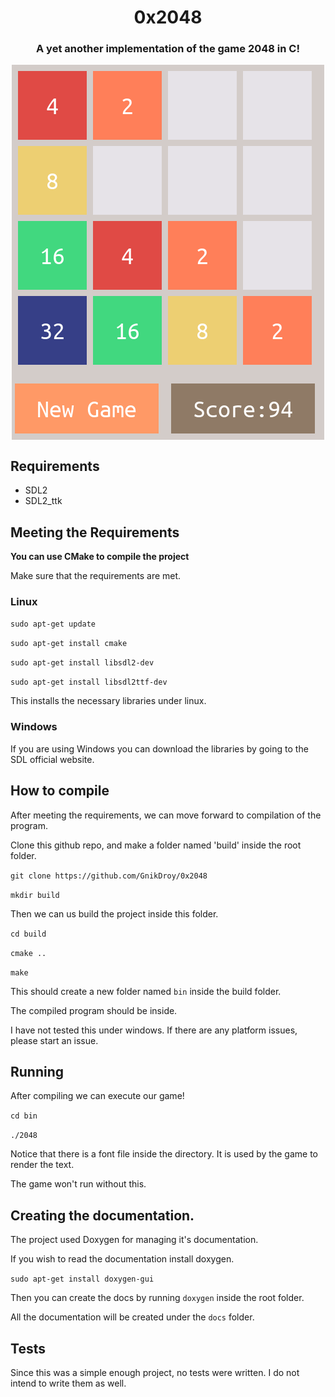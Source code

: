 <p align="center">
<h1 align="center"> 0x2048 </h1>

<h3 align="center">A yet another implementation of the game 2048 in C!</h3>
</p>
<p align="center">
<img align="center" src="https://raw.githubusercontent.com/GnikDroy/0x2048/master/screenshots/2048.png">
</p>



## Requirements
- SDL2
- SDL2_ttk



## Meeting the Requirements

**You can use CMake to compile the project**

Make sure that the requirements are met.

### Linux

`sudo apt-get update`

`sudo apt-get install cmake`

`sudo apt-get install libsdl2-dev`

`sudo apt-get install libsdl2ttf-dev`

This installs the necessary libraries under linux.

### Windows
If you are using Windows you can download the libraries by going to the
SDL official website.


## How to compile

After meeting the requirements, we can move forward to compilation of the program.

Clone this github repo, and make a folder named 'build' inside the root folder.

`git clone https://github.com/GnikDroy/0x2048`

`mkdir build`

Then we can us build the project inside this folder.

`cd build`

`cmake ..`

`make`

This should create a new folder named  `bin` inside the build folder.

The compiled program should be inside. 

I have not tested this under windows. If there are any platform issues, please start an issue.


## Running

After compiling we can execute our game!

`cd bin`

`./2048`

Notice that there is a font file inside the directory. It is used by the game to render the text.

The game won't run without this.



## Creating the documentation.

The project used Doxygen for managing it's documentation.

If you wish to read the documentation install doxygen.

`sudo apt-get install doxygen-gui`

Then you can create the docs by running `doxygen` inside the root folder.

All the documentation will be created under the `docs` folder.


## Tests

Since this was a simple enough project, no tests were written. I do not 
intend to write them as well.
